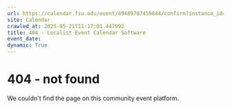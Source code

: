 ```yaml
---
url: https://calendar.fiu.edu/event/49489707459844/confirm?instance_id=49489707489555&return=https%3A%2F%2Fcalendar.fiu.edu%2Fcalendar%3Fevent_types%255B%255D%3D121722
site: Calendar
crawled_at: 2025-05-21T11:17:01.447992
title: 404 - Localist Event Calendar Software
event_date: 
dynamic: True
---
```


# 404 - not found
We couldn't find the page on this community event platform.
